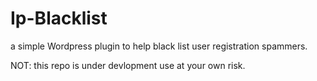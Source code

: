 # Ip-Blacklist
a simple Wordpress  plugin to help black list user registration spammers. 

NOT: this repo is under devlopment use at your own risk. 
